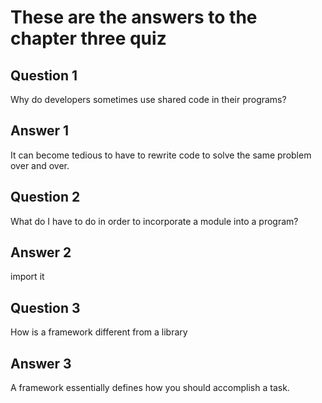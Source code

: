 # These are the answers to the chapter three quiz

## Question 1
Why do developers sometimes use shared code in their programs?

## Answer 1
It can become tedious to have to rewrite code to solve the same problem over and over.


## Question 2
What do I have to do in order to incorporate a module into a program?

## Answer 2
import it


## Question 3
How is a framework different from a library

## Answer 3
A framework essentially defines how you should accomplish a task.
